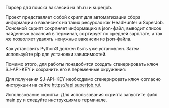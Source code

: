 Парсер для поиска вакансий на hh.ru и superjob.

Проект представляет собой скрипт для автоматизации сбора информации о вакансиях на таких ресурсах как HeadHunter и SuperJob.
Основной скрипт сохраняет информацию в json-файл, выводит список найденных вакансий в терминал, сортирует по средней зарплате, а так же позволяет удалять ненужные вакансии из json-файла.

Как установить
Python3 должен быть уже установлен. Затем используйте pip для установки зависимостей.

Помимо этого, для работы понадобится создать сгенерировать ключ SJ-API-KEY и сохранить его в переменные окружения:

Для получения SJ-API-KEY необходимо сгенерировать ключ согласно инструкции на сайте https://api.superjob.ru/.

Использование скрипта:
Для использования скрипта запустите файл main.py и следуйте инструкциям в терминале.
